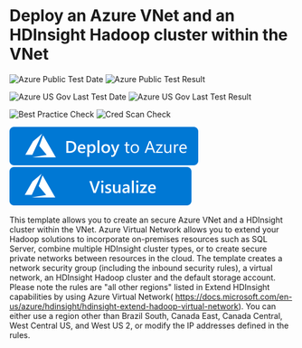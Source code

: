 # Deploy an Azure VNet and an HDInsight Hadoop cluster within the VNet

![Azure Public Test Date](https://azurequickstartsservice.blob.core.windows.net/badges/101-hdinsight-secure-vnet/PublicLastTestDate.svg)
![Azure Public Test Result](https://azurequickstartsservice.blob.core.windows.net/badges/101-hdinsight-secure-vnet/PublicDeployment.svg)

![Azure US Gov Last Test Date](https://azurequickstartsservice.blob.core.windows.net/badges/101-hdinsight-secure-vnet/FairfaxLastTestDate.svg)
![Azure US Gov Last Test Result](https://azurequickstartsservice.blob.core.windows.net/badges/101-hdinsight-secure-vnet/FairfaxDeployment.svg)

![Best Practice Check](https://azurequickstartsservice.blob.core.windows.net/badges/101-hdinsight-secure-vnet/BestPracticeResult.svg)
![Cred Scan Check](https://azurequickstartsservice.blob.core.windows.net/badges/101-hdinsight-secure-vnet/CredScanResult.svg)

[![Deploy To Azure](https://raw.githubusercontent.com/Azure/azure-quickstart-templates/master/1-CONTRIBUTION-GUIDE/images/deploytoazure.svg?sanitize=true)]("https://portal.azure.com/#create/Microsoft.Template/uri/https%3A%2F%2Fraw.githubusercontent.com%2FAzure%2Fazure-quickstart-templates%2Fmaster%2F101-hdinsight-secure-vnet%2Fazuredeploy.json")  [![Visualize](https://raw.githubusercontent.com/Azure/azure-quickstart-templates/master/1-CONTRIBUTION-GUIDE/images/visualizebutton.svg?sanitize=true)]("http://armviz.io/#/?load=https%3A%2F%2Fraw.githubusercontent.com%2FAzure%2Fazure-quickstart-templates%2Fmaster%2F101-hdinsight-secure-vnet%2Fazuredeploy.json")

This template allows you to create an secure Azure VNet and a HDInsight cluster within the VNet. Azure Virtual Network allows you to extend your Hadoop solutions to incorporate on-premises resources such as SQL Server, combine multiple HDInsight cluster types, or to create secure private networks between resources in the cloud. The template creates a network security group (including the inbound security rules), a virtual network, an HDInsight Hadoop cluster and the default storage account. Please note the rules are "all other regions" listed in Extend HDInsight capabilities by using Azure Virtual Network( https://docs.microsoft.com/en-us/azure/hdinsight/hdinsight-extend-hadoop-virtual-network). You can either use a region other than Brazil South, Canada East, Canada Central, West Central US, and West US 2, or modify the IP addresses defined in the rules.


